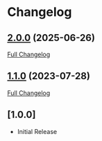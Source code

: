 # Changelog

## [2.0.0](https://github.com/webbuilders-group/silverstripe-gridfielditemtype/tree/2.0.0) (2025-06-26)
[Full Changelog](https://github.com/webbuilders-group/silverstripe-gridfielditemtype/compare/1.1.0...2.0.0)

## [1.1.0](https://github.com/webbuilders-group/silverstripe-gridfielditemtype/tree/1.1.0) (2023-07-28)
[Full Changelog](https://github.com/webbuilders-group/silverstripe-gridfielditemtype/compare/1.0.0...1.1.0)

## [1.0.0]
- Initial Release
